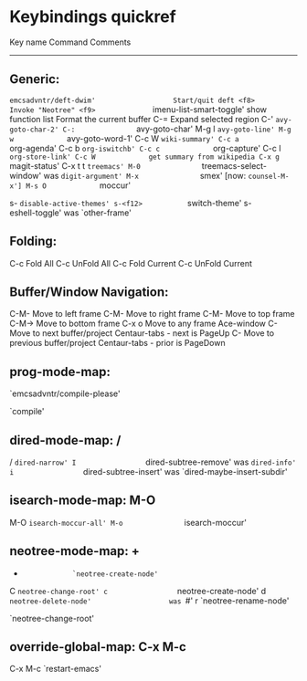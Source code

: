 # Keybindings quickref
Key name          Command                                 Comments
----------------- --------------------------------------- ---------------------
Generic:
-------------------------------------------------------------------------------
<f7>              `emcsadvntr/deft-dwim'                   Start/quit deft
<f8>               Invoke "Neotree"
<f9>              `imenu-list-smart-toggle'                show function list
<f12>              Format the current buffer
C-=                Expand selected region
C-'               `avy-goto-char-2'
C-:               `avy-goto-char'
M-g l             `avy-goto-line'
M-g w             `avy-goto-word-1'
C-c W             `wiki-summary'
C-c a             `org-agenda'
C-c b             `org-iswitchb'
C-c c             `org-capture'
C-c l             `org-store-link'
C-c W             get summary from wikipedia
C-x g             `magit-status'
C-x t t           `treemacs'
M-0               `treemacs-select-window'                was `digit-argument'
M-x               `smex'                                  [now: `counsel-M-x']
M-s O             `moccur'

s-<f11>           `disable-active-themes'
s-<f12>           `switch-theme'
s-`               `eshell-toggle'                         was `other-frame'

Folding:
-------------------------------------------------------------------------------
C-c <up arrow>    Fold All
C-c <down arrow>  UnFold All
C-c <left arrow>  Fold Current
C-c <right arrow> UnFold Current

Buffer/Window Navigation:
-------------------------------------------------------------------------------
C-M-<Left arrow>  Move to left frame
C-M-<Right arrow> Move to right frame
C-M-<Up arrow>    Move to top frame
C-M-<Down arrow>> Move to bottom frame
C-x o             Move to any frame                      Ace-window
C-<next>          Move to next buffer/project            Centaur-tabs - next is PageUp
C-<prior>         Move to previous buffer/project        Centaur-tabs - prior is PageDown

prog-mode-map: <f5>
-------------------------------------------------------------------------------
<f5>              `emcsadvntr/compile-please'

<C-f5>            `compile'

dired-mode-map: /
-------------------------------------------------------------------------------

/                 `dired-narrow'
I                 `dired-subtree-remove'                  was `dired-info'
i                 `dired-subtree-insert'                  was `dired-maybe-insert-subdir'


isearch-mode-map: M-O
-------------------------------------------------------------------------------

M-O               `isearch-moccur-all'
M-o               `isearch-moccur'


neotree-mode-map: +
-------------------------------------------------------------------------------

+                 `neotree-create-node'
C                 `neotree-change-root'
c                 `neotree-create-node'
d                 `neotree-delete-node'                   was `#<byte-compiled lambda>'
r                 `neotree-rename-node'

<C-return>        `neotree-change-root'


override-global-map: C-x M-c
-------------------------------------------------------------------------------

C-x M-c           `restart-emacs'
